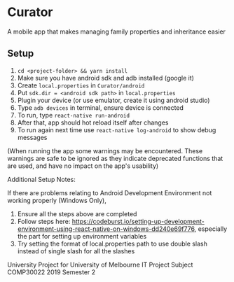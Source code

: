 # Curator
A mobile app that makes managing family properties and inheritance easier

## Setup
1. `cd <project-folder> && yarn install`
2. Make sure you have android sdk and adb installed (google it)
3. Create `local.properties` in `Curator/android`
4. Put `sdk.dir = <android sdk path>` in `local.properties`
5. Plugin your device (or use emulator, create it using android studio)
6. Type `adb devices` in terminal, ensure device is connected
7. To run, type `react-native run-android`
8. After that, app should hot reload itself after changes
9. To run again next time use `react-native log-android` to show debug messages

(When running the app some warnings may be encountered. These warnings are safe to be ignored as they indicate deprecated
functions that are used, and have no impact on the app's usability)

Additional Setup Notes:

If there are problems relating to Android Development Environment not working properly (Windows Only),

1. Ensure all the steps above are completed
2. Follow steps here: https://codeburst.io/setting-up-development-environment-using-react-native-on-windows-dd240e69f776,
especially the part for setting up environment variables
3. Try setting the format of local.properties path to use double slash instead of single slash for all the slashes


University Project for University of Melbourne IT Project Subject COMP30022 2019 Semester 2


